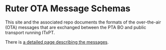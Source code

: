 # Ruter OTA Message Schemas

This site and the associated repo documents the formats of the over-the-air (OTA) messages that are exchanged between the PTA BO and public transport running ITxPT.

There is [a detailed page describing the messages](https://ruterno.github.io/ota-schemas/mqtt/index.hml).
